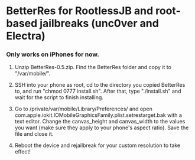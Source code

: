 # BetterRes for RootlessJB and root-based jailbreaks (unc0ver and Electra)
### Only works on iPhones for now.


1.    Unzip BetterRes-0.5.zip. Find the BetterRes folder and copy it to "/var/mobile/".

2.   SSH into your phone as root, cd to the directory you copied BetterRes to, and run "chmod 0777 install.sh". After that, type "./install.sh" and wait for the script to finish installing.

3.    Go to /private/var/mobile/Library/Preferences/ and open com.apple.iokit.IOMobileGraphicsFamily.plist.setrestarget.bak with a text editor. Change the canvas_height and canvas_width to the values you want (make sure they apply to your phone's aspect ratio). Save the file and close it.

4.    Reboot the device and rejailbreak for your custom resolution to take effect!
